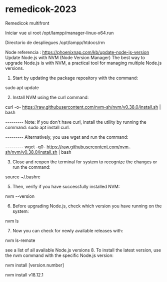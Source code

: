 # remedicok-2023
Remedicok multifront 

Iniciar 
vue ui
root /opt/lampp/manager-linux-x64.run

Directorio de despliegues
/opt/lampp/htdocs/rm

Node 
referencia : https://phoenixnap.com/kb/update-node-js-version
Update Node.js with NVM (Node Version Manager)
The best way to upgrade Node.js is with NVM, a practical tool for managing multiple Node.js versions.

1. Start by updating the package repository with the command:

sudo apt update

2. Install NVM using the curl command:

curl -o- https://raw.githubusercontent.com/nvm-sh/nvm/v0.38.0/install.sh | bash

--------- Note: If you don't have curl, install the utility by running the command: sudo apt install curl.

--------- Alternatively, you use wget and run the command:

---------  wget -q0- https://raw.githubusercontent.com/nvm-sh/nvm/v0.38.0/install.sh | bash

3. Close and reopen the terminal for system to recognize the changes or run the command:

source ~/.bashrc

5. Then, verify if you have successfully installed NVM:

nvm --version


6. Before upgrading Node.js, check which version you have running on the system:

nvm ls

7. Now you can check for newly available releases with:

nvm ls-remote

see a list of all available Node.js versions
8. To install the latest version, use the nvm command with the specific Node.js version:

nvm install [version.number]

nvm install v18.12.1